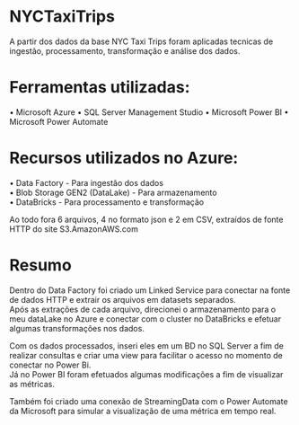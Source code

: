 # NYCTaxiTrips
A partir dos dados da base NYC Taxi Trips foram aplicadas tecnicas de ingestão, processamento, transformação e análise dos dados.


# Ferramentas utilizadas:
 •	Microsoft Azure
 •	SQL Server Management Studio
 •	Microsoft Power BI
 •	Microsoft Power Automate
 
 
# Recursos utilizados no Azure:
 •  Data Factory - Para ingestão dos dados\
 •	Blob Storage GEN2 (DataLake) - Para armazenamento\
 •  DataBricks - Para processamento e transformação

Ao todo fora 6 arquivos, 4 no formato json e 2 em CSV, extraídos de fonte HTTP do site S3.AmazonAWS.com   

# Resumo
Dentro do Data Factory foi criado um Linked Service para conectar na fonte de dados HTTP e extrair os arquivos em datasets separados.\
Após as extrações de cada arquivo, direcionei o armazenamento para o meu dataLake no Azure e conectar com o cluster no DataBricks e efetuar algumas transformações nos dados.

Com os dados processados, inseri eles em um BD no SQL Server a fim de realizar consultas e criar uma view para facilitar o acesso no momento de conectar no Power Bi.\
Já no Power BI foram efetuados algumas modificações a fim de visualizar as métricas.

Também foi criado uma conexão de StreamingData com o Power Automate da Microsoft para simular a visualização de uma métrica em tempo real.



   
